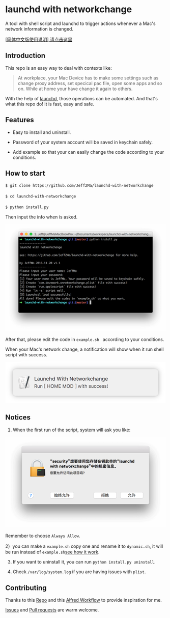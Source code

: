 # launchd with networkchange

A tool with shell script and launchd to trigger actions whenever a Mac's network information is changed.

[[简体中文版使用说明] 请点击这里](https://github.com/Jeff2Ma/launchd-with-networkchange/blob/master/readme.zh.md)

## Introduction

This repo is an easy way to deal with contexts like:

> At workplace, your Mac Device has to make some settings such as change proxy address, set specical pac file, open some apps and so on. While at home your have change it again to others.

With the help of [launchd](https://developer.apple.com/library/content/documentation/MacOSX/Conceptual/BPSystemStartup/Chapters/CreatingLaunchdJobs.html), those operations can be automated. And that's what this repo do! It is fast, easy and safe.

## Features

- Easy to install and uninstall.

- Password of your system account will be saved in keychain safely.

- Add example so that your can easily change the code according to your conditions.

## How to start

```bash
$ git clone https://github.com/Jeff2Ma/launchd-with-networkchange

$ cd launchd-with-networkchange

$ python install.py
```
Then input the info when is asked.

![](_screenshots/install.png)

After that, please edit the code in `example.sh ` according to your conditions.

When your Mac's network change, a notification will show when it run shell script with success.

![](_screenshots/notice.png)

## Notices

1) When the first run of the script, system will ask you like:

![](_screenshots/first.png)

Remember to choose `Always Allow`.

2）you can make a  `example.sh` copy one and rename it to `dynamic.sh`, it will be run instead of `example.sh`[see how it work](https://github.com/Jeff2Ma/launchd-with-networkchange/blob/master/_demo/_run.applescript#L23-L29).

3) If you want to uninstall it, you can run `python install.py uninstall`.

4) Check `/var/log/system.log` if you are having issues with `plist`.

## Contributing

Thanks to this [Repo](https://github.com/tjluoma/onnetworkchange) and this [Alfred Workflow](https://github.com/Jeff2Ma/AlfredWorkflow-DuoTai-Helper) to provide inspiration for me.

[Issues](https://github.com/Jeff2Ma/launchd-with-networkchange/issues) and [Pull requests](https://github.com/Jeff2Ma/launchd-with-networkchange/pulls) are warm welcome.